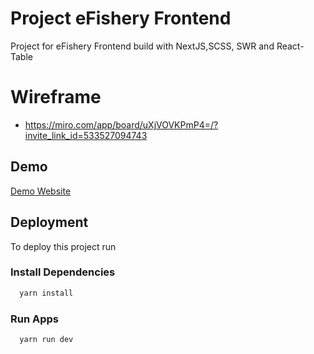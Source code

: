 # Project eFishery Frontend

Project for eFishery Frontend build with NextJS,SCSS, SWR and React-Table

# Wireframe

- https://miro.com/app/board/uXjVOVKPmP4=/?invite_link_id=533527094743

## Demo

[Demo Website](https://efishery-task-five.vercel.app/)

## Deployment

To deploy this project run

### Install Dependencies

```bash
  yarn install
```

### Run Apps

```bash
  yarn run dev
```
